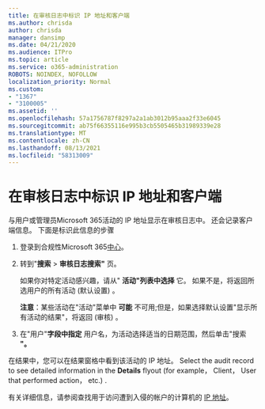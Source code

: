 ```yaml
---
title: 在审核日志中标识 IP 地址和客户端
ms.author: chrisda
author: chrisda
manager: dansimp
ms.date: 04/21/2020
ms.audience: ITPro
ms.topic: article
ms.service: o365-administration
ROBOTS: NOINDEX, NOFOLLOW
localization_priority: Normal
ms.custom:
- "1367"
- "3100005"
ms.assetid: ''
ms.openlocfilehash: 57a1756787f8297a2a1ab3012b95aaa2f33e6045
ms.sourcegitcommit: ab75f66355116e995b3cb5505465b31989339e28
ms.translationtype: MT
ms.contentlocale: zh-CN
ms.lasthandoff: 08/13/2021
ms.locfileid: "58313009"
---
```

# <a name="identify-ip-address-and-client-in-audit-logs"></a>在审核日志中标识 IP 地址和客户端

与用户或管理员Microsoft 365活动的 IP 地址显示在审核日志中。 还会记录客户端信息。 下面是标识此信息的步骤

1. 登录到合规性Microsoft 365[中心](https://protection.office.com/)。

2. 转到"**搜索**  >  **审核日志搜索"** 页。

   如果你对特定活动感兴趣，请从" **活动"列表中选择** 它。 如果不是，将返回所选用户的所有活动 (默认设置) 。

   **注意**：某些活动在"活动"菜单中 **可能** 不可用;但是，如果选择默认设置"显示所有活动的结果"，将返回 (审核) 。

3. 在"用户"**字段中指定** 用户名，为活动选择适当的日期范围，然后单击"搜索 **"。**

在结果中，您可以在结果窗格中看到该活动的 IP 地址。 Select the audit record to see detailed information in the **Details** flyout (for example， Client， User that performed action， etc.) .

有关详细信息，请参阅查找用于访问遭到入侵的帐户的计算机的 [IP 地址](https://docs.microsoft.com/microsoft-365/compliance/auditing-troubleshooting-scenarios#find-the-ip-address-of-the-computer-used-to-access-a-compromised-account)。
